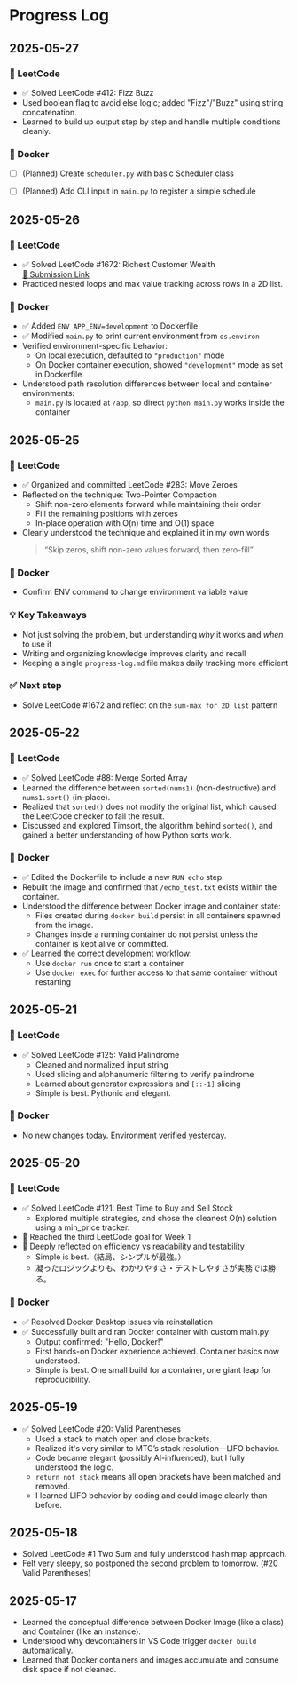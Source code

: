 # Progress Log

## **2025-05-27**

### 🧠 LeetCode
- ✅ Solved LeetCode #412: Fizz Buzz
- Used boolean flag to avoid else logic; added "Fizz"/"Buzz" using string concatenation.
- Learned to build up output step by step and handle multiple conditions cleanly.

### 🐳 Docker
- [ ] (Planned) Create `scheduler.py` with basic Scheduler class
- [ ] (Planned) Add CLI input in `main.py` to register a simple schedule


## **2025-05-26**

### 🧠 LeetCode
- ✅ Solved LeetCode #1672: Richest Customer Wealth  
  [🔗 Submission Link](https://leetcode.com/problems/richest-customer-wealth/submissions/1644168345/)
- Practiced nested loops and max value tracking across rows in a 2D list.

### 🐳 Docker
- ✅ Added `ENV APP_ENV=development` to Dockerfile
- ✅ Modified `main.py` to print current environment from `os.environ`
- Verified environment-specific behavior:
  - On local execution, defaulted to `"production"` mode
  - On Docker container execution, showed `"development"` mode as set in Dockerfile
- Understood path resolution differences between local and container environments:
  - `main.py` is located at `/app`, so direct `python main.py` works inside the container


## **2025-05-25**

### 🧠 LeetCode
- ✅ Organized and committed LeetCode #283: Move Zeroes
- Reflected on the technique: Two-Pointer Compaction
  - Shift non-zero elements forward while maintaining their order
  - Fill the remaining positions with zeroes
  - In-place operation with O(n) time and O(1) space
- Clearly understood the technique and explained it in my own words
  > “Skip zeros, shift non-zero values forward, then zero-fill”

### 🐳 Docker
- Confirm ENV command to change environment variable value

### 💡 Key Takeaways
- Not just solving the problem, but understanding *why* it works and *when* to use it
- Writing and organizing knowledge improves clarity and recall
- Keeping a single `progress-log.md` file makes daily tracking more efficient

### ✅ Next step
- Solve LeetCode #1672 and reflect on the `sum-max for 2D list` pattern



## **2025-05-22**

### 🧠 LeetCode
- ✅ Solved LeetCode #88: Merge Sorted Array
- Learned the difference between `sorted(nums1)` (non-destructive) and `nums1.sort()` (in-place).
- Realized that `sorted()` does not modify the original list, which caused the LeetCode checker to fail the result.
- Discussed and explored Timsort, the algorithm behind `sorted()`, and gained a better understanding of how Python sorts work.


### 🐳 Docker
- ✅ Edited the Dockerfile to include a new `RUN echo` step.
- Rebuilt the image and confirmed that `/echo_test.txt` exists within the container.
- Understood the difference between Docker image and container state:
  - Files created during `docker build` persist in all containers spawned from the image.
  - Changes inside a running container do not persist unless the container is kept alive or committed.
- ✅ Learned the correct development workflow:
  - Use `docker run` once to start a container
  - Use `docker exec` for further access to that same container without restarting


## **2025-05-21**

### 🧠 LeetCode
- ✅ Solved LeetCode #125: Valid Palindrome
  - Cleaned and normalized input string
  - Used slicing and alphanumeric filtering to verify palindrome
  - Learned about generator expressions and `[::-1]` slicing
  - Simple is best. Pythonic and elegant.

### 🐳 Docker
- No new changes today. Environment verified yesterday.

## **2025-05-20**

### 🧠 LeetCode

- ✅ Solved LeetCode #121: Best Time to Buy and Sell Stock  
  - Explored multiple strategies, and chose the cleanest O(n) solution using a min_price tracker.  
- 🎯 Reached the third LeetCode goal for Week 1  
- 🧠 Deeply reflected on efficiency vs readability and testability  
  - Simple is best.（結局、シンプルが最強。）  
  - 凝ったロジックよりも、わかりやすさ・テストしやすさが実務では勝る。

### 🐳 Docker

- ✅ Resolved Docker Desktop issues via reinstallation  
- ✅ Successfully built and ran Docker container with custom main.py  
  - Output confirmed: "Hello, Docker!"
  - First hands-on Docker experience achieved. Container basics now understood.
  - Simple is best. One small build for a container, one giant leap for reproducibility.

## **2025-05-19**

- ✅ Solved LeetCode #20: Valid Parentheses  
  - Used a stack to match open and close brackets.  
  - Realized it's very similar to MTG’s stack resolution—LIFO behavior.  
  - Code became elegant (possibly AI-influenced), but I fully understood the logic.  
  - `return not stack` means all open brackets have been matched and removed. 
  - I learned LIFO behavior by coding and could image clearly than before.

## **2025-05-18**

- Solved LeetCode #1 Two Sum and fully understood hash map approach.
- Felt very sleepy, so postponed the second problem to tomorrow. (#20 Valid Parentheses)

## **2025-05-17**

- Learned the conceptual difference between Docker Image (like a class) and Container (like an instance).
- Understood why devcontainers in VS Code trigger `docker build` automatically.
- Learned that Docker containers and images accumulate and consume disk space if not cleaned.

